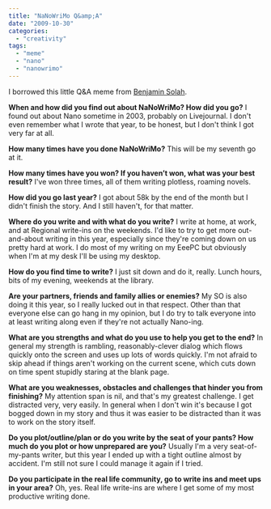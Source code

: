 ```yaml
---
title: "NaNoWriMo Q&amp;A"
date: "2009-10-30"
categories: 
  - "creativity"
tags: 
  - "meme"
  - "nano"
  - "nanowrimo"
---
```


I borrowed this little Q&A meme from [Benjamin Solah](http://www.benjaminsolah.com/blog/?p=1695).

**When and how did you find out about NaNoWriMo? How did you go?** I found out about Nano sometime in 2003, probably on Livejournal. I don't even remember what I wrote that year, to be honest, but I don't think I got very far at all.

**How many times have you done NaNoWriMo?** This will be my seventh go at it.

**How many times have you won? If you haven’t won, what was your best result?** I've won three times, all of them writing plotless, roaming novels.

**How did you go last year?** I got about 58k by the end of the month but I didn't finish the story. And I still haven't, for that matter.

**Where do you write and with what do you write?** I write at home, at work, and at Regional write-ins on the weekends. I'd like to try to get more out-and-about writing in this year, especially since they're coming down on us pretty hard at work. I do most of my writing on my EeePC but obviously when I'm at my desk I'll be using my desktop.

**How do you find time to write?** I just sit down and do it, really. Lunch hours, bits of my evening, weekends at the library.

**Are your partners, friends and family allies or enemies?** My SO is also doing it this year, so I really lucked out in that respect. Other than that everyone else can go hang in my opinion, but I do try to talk everyone into at least writing along even if they're not actually Nano-ing.

**What are you strengths and what do you use to help you get to the end?** In general my strength is rambling, reasonably-clever dialog which flows quickly onto the screen and uses up lots of words quickly. I'm not afraid to skip ahead if things aren't working on the current scene, which cuts down on time spent stupidly staring at the blank page.

**What are you weaknesses, obstacles and challenges that hinder you from finishing?** My attention span is nil, and that's my greatest challenge. I get distracted very, very easily. In general when I don't win it's because I got bogged down in my story and thus it was easier to be distracted than it was to work on the story itself.

**Do you plot/outline/plan or do you write by the seat of your pants? How much do you plot or how unprepared are you?** Usually I'm a very seat-of-my-pants writer, but this year I ended up with a tight outline almost by accident. I'm still not sure I could manage it again if I tried.

**Do you participate in the real life community, go to write ins and meet ups in your area?** Oh, yes. Real life write-ins are where I get some of my most productive writing done.
